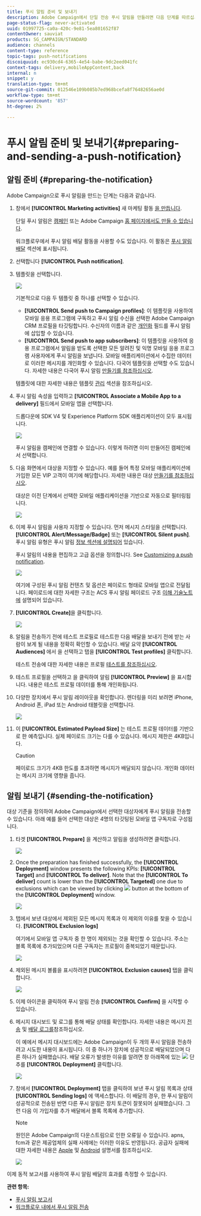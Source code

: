 ```yaml
---
title: 푸시 알림 준비 및 보내기
description: Adobe Campaign에서 단일 전송 푸시 알림을 만들려면 다음 단계를 따르십시오.
page-status-flag: never-activated
uuid: 01997725-ca0a-420c-9e81-5ea801652f87
contentOwner: sauviat
products: SG_CAMPAIGN/STANDARD
audience: channels
content-type: reference
topic-tags: push-notifications
discoiquuid: ec930cd4-6365-4e54-babe-9dc2eed041fc
context-tags: delivery,mobileAppContent,back
internal: n
snippet: y
translation-type: tm+mt
source-git-commit: 012546e109b085b7ed968bcefa8f76482656ae0d
workflow-type: tm+mt
source-wordcount: '857'
ht-degree: 2%

---
```



# 푸시 알림 준비 및 보내기{#preparing-and-sending-a-push-notification}

## 알림 준비 {#preparing-the-notification}

Adobe Campaign으로 푸시 알림을 만드는 단계는 다음과 같습니다.

1. 창에서 **[!UICONTROL Marketing activities]** 새 마케팅 활동 [을 만듭니다](../../start/using/marketing-activities.md#creating-a-marketing-activity).

   단일 푸시 알림은 [캠페인](../../start/using/marketing-activities.md#creating-a-marketing-activity) 또는 Adobe Campaign [홈 페이지에서도 만들 수 있습니다](../../start/using/interface-description.md#home-page).

   워크플로우에서 푸시 알림 배달 활동을 사용할 수도 있습니다. 이 활동은 [푸시 알림 배달](../../automating/using/push-notification-delivery.md) 섹션에 표시됩니다.

1. 선택합니다 **[!UICONTROL Push notification]**.
1. 템플릿을 선택합니다.

   ![](assets/push_notif_type.png)

   기본적으로 다음 두 템플릿 중 하나를 선택할 수 있습니다.

   * **[!UICONTROL Send push to Campaign profiles]**: 이 템플릿을 사용하여 모바일 응용 프로그램에 구독하고 푸시 알림 수신을 선택한 Adobe Campaign CRM 프로필을 타깃팅합니다. 수신자의 이름과 같은 [개인화](../../designing/using/personalization.md#inserting-a-personalization-field) 필드를 푸시 알림에 삽입할 수 있습니다.
   * **[!UICONTROL Send push to app subscribers]**: 이 템플릿을 사용하여 응용 프로그램에서 알림을 받도록 선택한 모든 알려진 및 익명 모바일 응용 프로그램 사용자에게 푸시 알림을 보냅니다. 모바일 애플리케이션에서 수집한 데이터로 이러한 메시지를 개인화할 수 있습니다.
   다국어 템플릿을 선택할 수도 있습니다. 자세한 내용은 다국어 푸시 알림 [만들기를 참조하십시오](../../channels/using/creating-a-multilingual-push-notification.md).

   템플릿에 대한 자세한 내용은 템플릿 [관리](../../start/using/marketing-activity-templates.md) 섹션을 참조하십시오.

1. 푸시 알림 속성을 입력하고 **[!UICONTROL Associate a Mobile App to a delivery]** 필드에서 모바일 앱을 선택합니다.

   드롭다운에 SDK V4 및 Experience Platform SDK 애플리케이션이 모두 표시됩니다.

   ![](assets/push_notif_properties.png)

   푸시 알림을 캠페인에 연결할 수 있습니다. 이렇게 하려면 이미 만들어진 캠페인에서 선택합니다.

1. 다음 화면에서 대상을 지정할 수 있습니다. 예를 들어 특정 모바일 애플리케이션에 가입한 모든 VIP 고객이 여기에 해당합니다. 자세한 내용은 대상 [만들기를 참조하십시오](../../audiences/using/creating-audiences.md).

   대상은 이전 단계에서 선택한 모바일 애플리케이션을 기반으로 자동으로 필터링됩니다.

   ![](assets/push_notif_audience.png)

1. 이제 푸시 알림을 사용자 지정할 수 있습니다. 먼저 메시지 스타일을 선택합니다. **[!UICONTROL Alert/Message/Badge]** 또는 **[!UICONTROL Silent push]**. 푸시 알림 유형은 푸시 알림 [정보 섹션에 설명되어](../../channels/using/about-push-notifications.md) 있습니다.

   푸시 알림의 내용을 편집하고 고급 옵션을 정의합니다. See [Customizing a push notification](../../channels/using/customizing-a-push-notification.md).

   ![](assets/push_notif_content.png)

   여기에 구성된 푸시 알림 컨텐츠 및 옵션은 페이로드 형태로 모바일 앱으로 전달됩니다. 페이로드에 대한 자세한 구조는 ACS 푸시 알림 페이로드 구조 [이해 기술노트에](https://helpx.adobe.com/campaign/kb/understanding-campaign-standard-push-notifications-payload-struc.html) 설명되어 있습니다.

1. **[!UICONTROL Create]**&#x200B;을 클릭합니다.

   ![](assets/push_notif_content_2.png)

1. 알림을 전송하기 전에 테스트 프로필로 테스트한 다음 배달을 보내기 전에 받는 사람이 보게 될 내용을 정확히 확인할 수 있습니다. 배달 요약 **[!UICONTROL Audiences]** 에서 을 선택하고 탭을 **[!UICONTROL Test profiles]** 클릭합니다.

   테스트 전송에 대한 자세한 내용은 프로필 [테스트를 참조하십시오](../../sending/using/sending-proofs.md).

1. 테스트 프로필을 선택하고 을 클릭하여 알림 **[!UICONTROL Preview]** 을 표시합니다. 내용은 테스트 프로필 데이터를 통해 개인화됩니다.
1. 다양한 장치에서 푸시 알림 레이아웃을 확인합니다. 렌더링을 미리 보려면 iPhone, Android 폰, iPad 또는 Android 태블릿을 선택합니다.

   ![](assets/push_notif_preview.png)

1. 이 **[!UICONTROL Estimated Payload Size]** 는 테스트 프로필 데이터를 기반으로 한 예측입니다. 실제 페이로드 크기는 다를 수 있습니다. 메시지 제한은 4KB입니다.

   >[!CAUTION]
   >
   >페이로드 크기가 4KB 한도를 초과하면 메시지가 배달되지 않습니다. 개인화 데이터는 메시지 크기에 영향을 줍니다.

## 알림 보내기 {#sending-the-notification}

대상 기준을 정의하여 Adobe Campaign에서 선택한 대상자에게 푸시 알림을 전송할 수 있습니다. 아래 예를 들어 선택한 대상은 4명의 타깃팅된 모바일 앱 구독자로 구성됩니다.

1. 타겟 **[!UICONTROL Prepare]** 을 계산하고 알림을 생성하려면 클릭합니다.

   ![](assets/push_send_1.png)

1. Once the preparation has finished successfully, the **[!UICONTROL Deployment]** window presents the following KPIs: **[!UICONTROL Target]** and **[!UICONTROL To deliver]**. Note that the **[!UICONTROL To deliver]** count is lower than the **[!UICONTROL Targeted]** one due to exclusions which can be viewed by clicking ![](assets/lp_link_properties.png) button at the bottom of the **[!UICONTROL Deployment]** window.

   ![](assets/push_send_2.png)

1. 탭에서 보낸 대상에서 제외된 모든 메시지 목록과 이 제외의 이유를 찾을 수 있습니다. **[!UICONTROL Exclusion logs]**

   여기에서 모바일 앱 구독자 중 한 명이 제외되는 것을 확인할 수 있습니다. 주소는 블록 목록에 추가되었으며 다른 구독자는 프로필이 중복되었기 때문입니다.

   ![](assets/push_send_5.png)

1. 제외된 메시지 볼륨을 표시하려면 **[!UICONTROL Exclusion causes]** 탭을 클릭합니다.

   ![](assets/push_send_7.png)

1. 이제 아이콘을 클릭하여 푸시 알림 전송 **[!UICONTROL Confirm]** 을 시작할 수 있습니다.
1. 메시지 대시보드 및 로그를 통해 배달 상태를 확인합니다. 자세한 내용은 메시지 [전송](../../sending/using/confirming-the-send.md) 및 [배달 로그를](../../sending/using/monitoring-a-delivery.md#delivery-logs)참조하십시오.

   이 예에서 메시지 대시보드에는 Adobe Campaign이 두 개의 푸시 알림을 전송하려고 시도한 내용이 표시됩니다. 이 중 하나가 장치에 성공적으로 배달되었으며 다른 하나가 실패했습니다. 배달 오류가 발생한 이유를 알려면 창 아래쪽에 있는 ![](assets/lp_link_properties.png) 단추를 **[!UICONTROL Deployment]** 클릭합니다.

   ![](assets/push_send_4.png)

1. 창에서 **[!UICONTROL Deployment]** 탭을 클릭하여 보낸 푸시 알림 목록과 상태 **[!UICONTROL Sending logs]** 에 액세스합니다. 이 배달의 경우, 한 푸시 알림이 성공적으로 전송된 반면 다른 푸시 알림은 장치 토큰이 잘못되어 실패했습니다. 그런 다음 이 가입자를 추가 배달에서 블록 목록에 추가합니다.

   >[!NOTE]
   >
   >원인은 Adobe Campaign의 다운스트림으로 인한 오류일 수 있습니다. apns, fcm과 같은 제공업체의 실패 사례에는 이러한 이유도 반영됩니다. 공급자 실패에 대한 자세한 내용은 [Apple](https://developer.apple.com/library/content/documentation/NetworkingInternet/Conceptual/RemoteNotificationsPG/CommunicatingwithAPNs.html) 및 [Android](https://firebase.google.com/docs/cloud-messaging/http-server-ref) 설명서를 참조하십시오.

   ![](assets/push_send_6.png)

이제 동적 보고서를 사용하여 푸시 알림 배달의 효과를 측정할 수 있습니다.

**관련 항목:**

* [푸시 알림 보고서](../../reporting/using/push-notification-report.md)
* [워크플로우 내에서 푸시 알림 전송](../../automating/using/push-notification-delivery.md)


